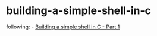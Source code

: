 # building-a-simple-shell-in-c

following:
	- [Building a simple shell in C - Part 1](https://ehoneahobed.hashnode.dev/building-a-simple-shell-in-c)
